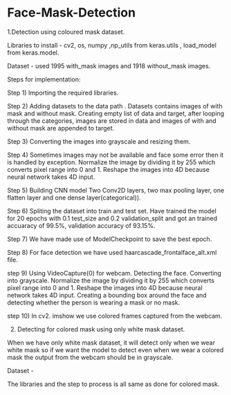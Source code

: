 # Face-Mask-Detection

1.Detection using coloured mask dataset.

Libraries to install - cv2, os, numpy ,np_utils from keras.utils , load_model from keras.model.

Dataset - used 1995 with_mask images and 1918 without_mask images.

Steps for implementation:

Step 1) Importing the required libraries.

Step 2) Adding datasets to the data path . Datasets contains images of with mask and without mask. Creating empty list of data and target, after looping through the                   categories, images are stored in data and images of with and without mask are appended to target.

Step 3) Converting the images into grayscale and resizing them.

Step 4) Sometimes images may not be available and face some error then it is handled by exception.
        Normalize the image by dividing it by 255 which converts pixel range into 0 and 1.
        Reshape the images into 4D because neural network takes 4D input.

Step 5) Building CNN model
        Two Conv2D layers, two max pooling layer, one flatten layer and one dense layer(categorical)).

Step 6) Spliting the dataset into train and test set. Have trained the model for 20 epochs with 0.1 test_size and 0.2 validation_split and got an trained accuaracy of 99.5%,                 validation accuracy of 93.15%. 

Step 7) We have made use of ModelCheckpoint to save the best epoch.

Step 8) For face detection we have used haarcascade_frontalface_alt.xml file.

step 9) Using VideoCapture(0) for webcam.
        Detecting the face.
        Converting into grayscale.
        Normalize the image by dividing it by 255 which converts pixel range into 0 and 1.
        Reshape the images into 4D because neural network takes 4D input.
        Creating a bounding box around the face and detecting whether the person is wearing a mask or no mask.

step 10) In cv2. imshow we use colored frames captured from the webcam.



2. Detecting for colored mask using only white mask dataset.

When we have only white mask dataset, it will detect only when we wear white mask so if we want the model to detect even when we wear a colored mask the output from the webcam should be in grayscale.

Dataset - 

The libraries and the step to process is all same as done for colored mask.





